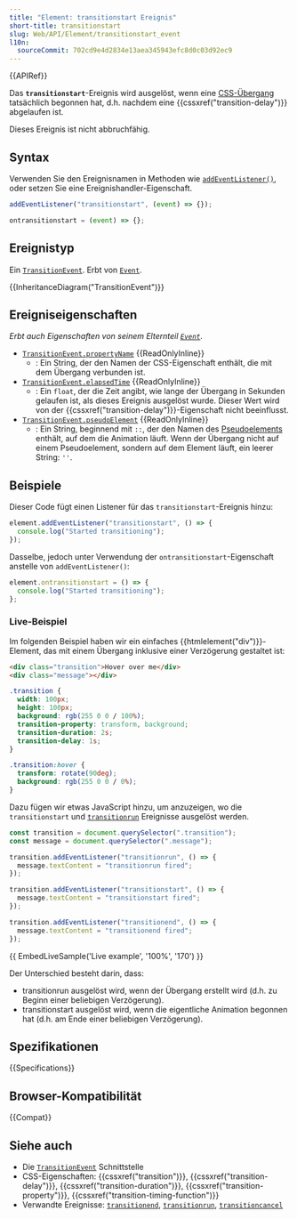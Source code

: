 ```yaml
---
title: "Element: transitionstart Ereignis"
short-title: transitionstart
slug: Web/API/Element/transitionstart_event
l10n:
  sourceCommit: 702cd9e4d2834e13aea345943efc8d0c03d92ec9
---
```


{{APIRef}}

Das **`transitionstart`**-Ereignis wird ausgelöst, wenn eine [CSS-Übergang](/de/docs/Web/CSS/CSS_transitions/Using_CSS_transitions) tatsächlich begonnen hat, d.h. nachdem eine {{cssxref("transition-delay")}} abgelaufen ist.

Dieses Ereignis ist nicht abbruchfähig.

## Syntax

Verwenden Sie den Ereignisnamen in Methoden wie [`addEventListener()`](/de/docs/Web/API/EventTarget/addEventListener), oder setzen Sie eine Ereignishandler-Eigenschaft.

```js
addEventListener("transitionstart", (event) => {});

ontransitionstart = (event) => {};
```

## Ereignistyp

Ein [`TransitionEvent`](/de/docs/Web/API/TransitionEvent). Erbt von [`Event`](/de/docs/Web/API/Event).

{{InheritanceDiagram("TransitionEvent")}}

## Ereigniseigenschaften

_Erbt auch Eigenschaften von seinem Elternteil [`Event`](/de/docs/Web/API/Event)_.

- [`TransitionEvent.propertyName`](/de/docs/Web/API/TransitionEvent/propertyName) {{ReadOnlyInline}}
  - : Ein String, der den Namen der CSS-Eigenschaft enthält, die mit dem Übergang verbunden ist.
- [`TransitionEvent.elapsedTime`](/de/docs/Web/API/TransitionEvent/elapsedTime) {{ReadOnlyInline}}
  - : Ein `float`, der die Zeit angibt, wie lange der Übergang in Sekunden gelaufen ist, als dieses Ereignis ausgelöst wurde. Dieser Wert wird von der {{cssxref("transition-delay")}}-Eigenschaft nicht beeinflusst.
- [`TransitionEvent.pseudoElement`](/de/docs/Web/API/TransitionEvent/pseudoElement) {{ReadOnlyInline}}
  - : Ein String, beginnend mit `::`, der den Namen des [Pseudoelements](/de/docs/Web/CSS/Pseudo-elements) enthält, auf dem die Animation läuft. Wenn der Übergang nicht auf einem Pseudoelement, sondern auf dem Element läuft, ein leerer String: `''`.

## Beispiele

Dieser Code fügt einen Listener für das `transitionstart`-Ereignis hinzu:

```js
element.addEventListener("transitionstart", () => {
  console.log("Started transitioning");
});
```

Dasselbe, jedoch unter Verwendung der `ontransitionstart`-Eigenschaft anstelle von `addEventListener()`:

```js
element.ontransitionstart = () => {
  console.log("Started transitioning");
};
```

### Live-Beispiel

Im folgenden Beispiel haben wir ein einfaches {{htmlelement("div")}}-Element, das mit einem Übergang inklusive einer Verzögerung gestaltet ist:

```html
<div class="transition">Hover over me</div>
<div class="message"></div>
```

```css
.transition {
  width: 100px;
  height: 100px;
  background: rgb(255 0 0 / 100%);
  transition-property: transform, background;
  transition-duration: 2s;
  transition-delay: 1s;
}

.transition:hover {
  transform: rotate(90deg);
  background: rgb(255 0 0 / 0%);
}
```

Dazu fügen wir etwas JavaScript hinzu, um anzuzeigen, wo die `transitionstart` und [`transitionrun`](/de/docs/Web/API/Element/transitionrun_event) Ereignisse ausgelöst werden.

```js
const transition = document.querySelector(".transition");
const message = document.querySelector(".message");

transition.addEventListener("transitionrun", () => {
  message.textContent = "transitionrun fired";
});

transition.addEventListener("transitionstart", () => {
  message.textContent = "transitionstart fired";
});

transition.addEventListener("transitionend", () => {
  message.textContent = "transitionend fired";
});
```

{{ EmbedLiveSample('Live example', '100%', '170') }}

Der Unterschied besteht darin, dass:

- transitionrun ausgelöst wird, wenn der Übergang erstellt wird (d.h. zu Beginn einer beliebigen Verzögerung).
- transitionstart ausgelöst wird, wenn die eigentliche Animation begonnen hat (d.h. am Ende einer beliebigen Verzögerung).

## Spezifikationen

{{Specifications}}

## Browser-Kompatibilität

{{Compat}}

## Siehe auch

- Die [`TransitionEvent`](/de/docs/Web/API/TransitionEvent) Schnittstelle
- CSS-Eigenschaften: {{cssxref("transition")}}, {{cssxref("transition-delay")}}, {{cssxref("transition-duration")}}, {{cssxref("transition-property")}}, {{cssxref("transition-timing-function")}}
- Verwandte Ereignisse: [`transitionend`](/de/docs/Web/API/Element/transitionend_event), [`transitionrun`](/de/docs/Web/API/Element/transitionrun_event), [`transitioncancel`](/de/docs/Web/API/Element/transitioncancel_event)
